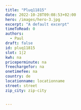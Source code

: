 ```yaml
---
title: "Pluq11815"
date: 2022-10-28T09:08:53+02:00
hero: /images/hero-3.jpg
excerpt: "A default excerpt"
timeToRead: 0
authors:
  - Paul
draft: false
id: pluq11815
slot: 1|2
kwh: na
priceperminute: na
freechargefor: na
onetimefee: na
country: de
locationname: locationname
street: street
zip_city: zip-city


---
```

